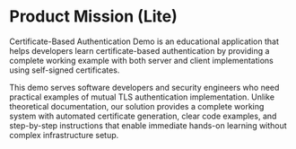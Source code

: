 # Product Mission (Lite)

Certificate-Based Authentication Demo is an educational application that helps developers learn certificate-based authentication by providing a complete working example with both server and client implementations using self-signed certificates.

This demo serves software developers and security engineers who need practical examples of mutual TLS authentication implementation. Unlike theoretical documentation, our solution provides a complete working system with automated certificate generation, clear code examples, and step-by-step instructions that enable immediate hands-on learning without complex infrastructure setup.
